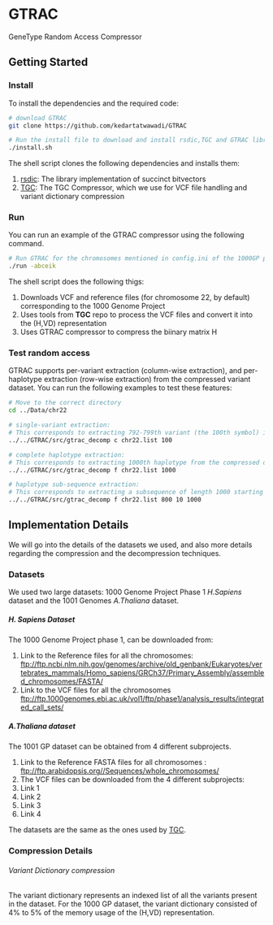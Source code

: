 # GTRAC
GeneType Random Access Compressor

## Getting Started
### Install
To install the dependencies and the required code:
```bash
# download GTRAC
git clone https://github.com/kedartatwawadi/GTRAC

# Run the install file to download and install rsdic,TGC and GTRAC libraries
./install.sh
```

The shell script clones the following dependencies and installs them:

1. [rsdic](https://github.com/kedartatwawadi/rsdic): The library implementation of succinct bitvectors
2. [TGC](https://github.com/refresh-bio/TGC): The TGC Compressor, which we use for VCF file handling and variant dictionary compression

### Run
You can run an example of the GTRAC compressor using the following command.
```bash
# Run GTRAC for the chromosomes mentioned in config.ini of the 1000GP project
./run -abceik
```
The shell script does the following thigs:

1. Downloads VCF and reference files (for chromosome 22, by default) corresponding to the 1000 Genome Project
2. Uses tools from **TGC** repo to process the VCF files and convert it into the (H,VD) representation
3. Uses GTRAC compressor to compress the biinary matrix H  

### Test random access
GTRAC supports per-variant extraction (column-wise extraction), and per-haplotype extraction (row-wise extraction) from the compressed variant dataset. You can run the following examples to test these features:
```bash
# Move to the correct directory
cd ../Data/chr22

# single-variant extraction:
# This corresponds to extracting 792-799th variant (the 100th symbol) information at a time. 
../../GTRAC/src/gtrac_decomp c chr22.list 100

# complete haplotype extraction: 
# This corresponds to extracting 1000th haplotype from the compressed dataset. 
../../GTRAC/src/gtrac_decomp f chr22.list 1000

# haplotype sub-sequence extraction: 
# This corresponds to extracting a subsequence of length 1000 starting from 10th symbol of 800th haplotype of the compressed dataset. 
../../GTRAC/src/gtrac_decomp f chr22.list 800 10 1000

```

## Implementation Details
We will go into the details of the datasets we used, and also more details regarding the compression and the decompression techniques.

### Datasets
We used two large datasets: 1000 Genome Project Phase 1 *H.Sapiens* dataset and the 1001 Genomes *A.Thaliana* dataset.

##### H. Sapiens Dataset 
The 1000 Genome Project phase 1, can be downloaded from:

1. Link to the Reference files for all the chromosomes:  <ftp://ftp.ncbi.nlm.nih.gov/genomes/archive/old_genbank/Eukaryotes/vertebrates_mammals/Homo_sapiens/GRCh37/Primary_Assembly/assembled_chromosomes/FASTA/>
2. Link to the VCF files for all the chromosomes <ftp://ftp.1000genomes.ebi.ac.uk/vol1/ftp/phase1/analysis_results/integrated_call_sets/>

##### A.Thaliana dataset 
The 1001 GP dataset can be obtained from 4 different subprojects.

1. Link to the Reference FASTA files for all chromosomes : <ftp://ftp.arabidopsis.org//Sequences/whole_chromosomes/>
2. The VCF files can be downloaded from the 4 different subprojects:
  1. Link 1
  2. Link 2
  3. Link 3
  4. Link 4

The datasets are the same as the ones used by [TGC](sun.aei.polsl.pl/tgc/).

### Compression Details
###### Variant Dictionary compression
The variant dictionary represents an indexed list of all the variants present in the dataset. For the 1000 GP dataset, the variant dictionary consisted of 4% to 5% of the memory usage of the (H,VD) representation. 

